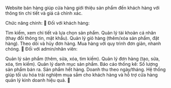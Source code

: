Website bán hàng giúp cửa hàng giới thiệu sản phẩm đến khách hàng với thông tin chi tiết và giá cả chính xác.

Chức năng chính:
🔹 Đối với khách hàng:

Tìm kiếm, xem chi tiết và lựa chọn sản phẩm.
Quản lý tài khoản cá nhân (thay đổi thông tin, mật khẩu).
Quản lý giỏ hàng (thêm/xóa sản phẩm, đặt hàng).
Theo dõi và hủy đơn hàng.
Mua hàng với quy trình đơn giản, nhanh chóng.
🔹 Đối với admin/nhân viên:

Quản lý sản phẩm (thêm, sửa, xóa, tìm kiếm).
Quản lý đơn hàng (tạo, sửa, xóa, tìm kiếm).
Quản lý danh mục sản phẩm.
Báo cáo thống kê:
Số lượng sản phẩm bán ra.
Sản phẩm hết hàng.
Doanh thu theo ngày/tháng.
Hệ thống giúp tối ưu hóa trải nghiệm mua sắm cho khách hàng và hỗ trợ cửa hàng quản lý kinh doanh hiệu quả. 🚀
